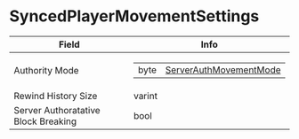 # SyncedPlayerMovementSettings

<table><thead><tr><th>Field</th><th>Info</th></tr></thead><tbody>
<tr><td>Authority Mode</td><td><table><tbody><tr><td>byte</td><td><a href="../enums/ServerAuthMovementMode.md">ServerAuthMovementMode</a></td></tr></tbody></table></td></tr>
<tr><td>Rewind History Size</td><td>varint</td></tr>
<tr><td>Server Authoratative Block Breaking</td><td>bool</td></tr>
</tbody></table>